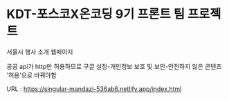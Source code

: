 # KDT-포스코X온코딩 9기 프론트 팀 프로젝트
서울시 행사 소개 웹페이지

공공 api가 http만 허용하므로
구글 설정-개인정보 보호 및 보안-안전하지 않은 콘텐츠 '허용'으로 바꿔야함


URL : https://singular-mandazi-536ab6.netlify.app/index.html